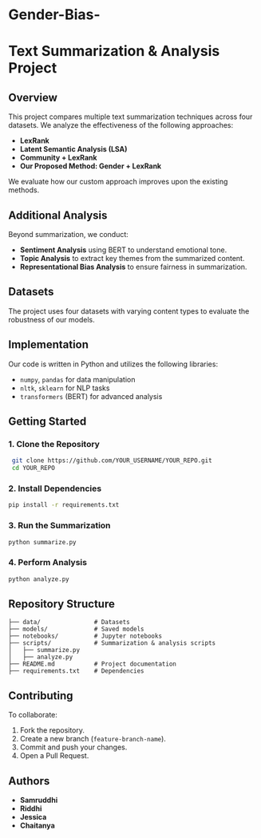 # Gender-Bias-
# Text Summarization & Analysis Project

## Overview
This project compares multiple text summarization techniques across four datasets. We analyze the effectiveness of the following approaches:
- **LexRank**
- **Latent Semantic Analysis (LSA)**
- **Community + LexRank**
- **Our Proposed Method: Gender + LexRank**

We evaluate how our custom approach improves upon the existing methods.

## Additional Analysis
Beyond summarization, we conduct:
- **Sentiment Analysis** using BERT to understand emotional tone.
- **Topic Analysis** to extract key themes from the summarized content.
- **Representational Bias Analysis** to ensure fairness in summarization.

## Datasets
The project uses four datasets with varying content types to evaluate the robustness of our models.

## Implementation
Our code is written in Python and utilizes the following libraries:
- `numpy`, `pandas` for data manipulation
- `nltk`, `sklearn` for NLP tasks
- `transformers` (BERT) for advanced analysis

## Getting Started
### 1. Clone the Repository
```sh
 git clone https://github.com/YOUR_USERNAME/YOUR_REPO.git
 cd YOUR_REPO
```

### 2. Install Dependencies
```sh
pip install -r requirements.txt
```

### 3. Run the Summarization
```sh
python summarize.py
```

### 4. Perform Analysis
```sh
python analyze.py
```

## Repository Structure
```
├── data/               # Datasets
├── models/             # Saved models
├── notebooks/          # Jupyter notebooks
├── scripts/            # Summarization & analysis scripts
│   ├── summarize.py
│   ├── analyze.py
├── README.md           # Project documentation
├── requirements.txt    # Dependencies
```

## Contributing
To collaborate:
1. Fork the repository.
2. Create a new branch (`feature-branch-name`).
3. Commit and push your changes.
4. Open a Pull Request.

## Authors
- **Samruddhi**  
- **Riddhi**
- **Jessica**
- **Chaitanya**


